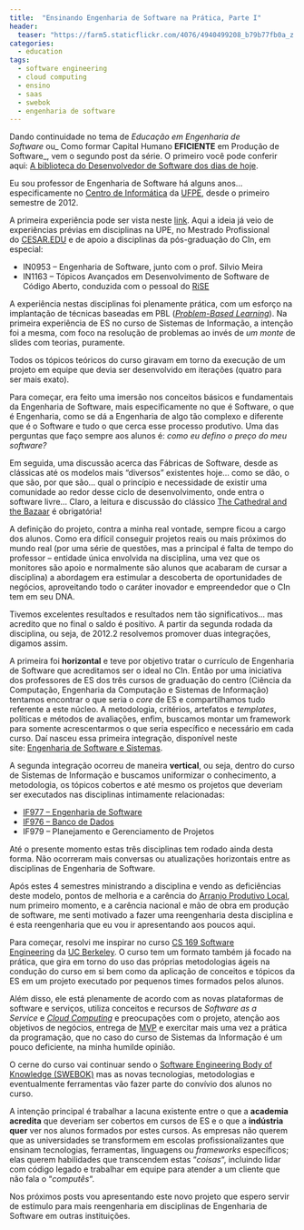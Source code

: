 ```yaml
---
title:  "Ensinando Engenharia de Software na Prática, Parte I"
header:
  teaser: "https://farm5.staticflickr.com/4076/4940499208_b79b77fb0a_z.jpg"
categories: 
  - education
tags:
  - software engineering
  - cloud computing
  - ensino
  - saas
  - swebok
  - engenharia de software
---
```

Dando continuidade no tema de _Educação em Engenharia de Software_ ou_ Como formar Capital Humano **EFICIENTE** em Produção de Software_, vem o segundo post da série. O primeiro você pode conferir aqui: [A biblioteca do Desenvolvedor de Software dos dias de hoje](https://viniciusgarcia.com/2014/02/14/a-biblioteca-do-desenvolvedor-de-software-dos-dias-de-hoje/).

Eu sou professor de Engenharia de Software há alguns anos… especificamente no [Centro de Informática](http://www.cin.ufpe.br/) da [UFPE](http://www.ufpe.br/), desde o primeiro semestre de 2012.

A primeira experiência pode ser vista neste [link](https://viniciusgarcia.com/courses/if977/). Aqui a ideia já veio de experiências prévias em disciplinas na UPE, no Mestrado Profissional do [CESAR.EDU](http://www.cesar.edu.br/newsite/) e de apoio a disciplinas da pós-graduação do CIn, em especial:

- IN0953 – Engenharia de Software, junto com o prof. Silvio Meira
- IN1163 – Tópicos Avançados em Desenvolvimento de Software de Código Aberto, conduzida com o pessoal do [RiSE](https://wordpress.dcc.ufba.br/riselabs/)

A experiência nestas disciplinas foi plenamente prática, com um esforço na implantação de técnicas baseadas em PBL ([_Problem-Based Learning_](http://en.wikipedia.org/wiki/Problem-based_learning)). Na primeira experiência de ES no curso de Sistemas de Informação, a intenção foi a mesma, com foco na resolução de problemas ao invés de _um monte_ de slides com teorias, puramente.

Todos os tópicos teóricos do curso giravam em torno da execução de um projeto em equipe que devia ser desenvolvido em iterações (quatro para ser mais exato).

Para começar, era feito uma imersão nos conceitos básicos e fundamentais da Engenharia de Software, mais especificamente no que é Software, o que é Engenharia, como se dá a Engenharia de algo tão complexo e diferente que é o Software e tudo o que cerca esse processo produtivo. Uma das perguntas que faço sempre aos alunos é: _como eu defino o preço do meu software?_

Em seguida, uma discussão acerca das Fábricas de Software, desde as clássicas até os modelos mais “diversos” existentes hoje… como se dão, o que são, por que são… qual o princípio e necessidade de existir uma comunidade ao redor desse ciclo de desenvolvimento, onde entra o software livre… Claro, a leitura e discussão do clássico [The Cathedral and the Bazaar](http://catb.org/~esr/writings/cathedral-bazaar/cathedral-bazaar/) é obrigatória!

A definição do projeto, contra a minha real vontade, sempre ficou a cargo dos alunos. Como era difícil conseguir projetos reais ou mais próximos do mundo real (por uma série de questões, mas a principal é falta de tempo do professor – entidade única envolvida na disciplina, uma vez que os monitores são apoio e normalmente são alunos que acabaram de cursar a disciplina) a abordagem era estimular a descoberta de oportunidades de negócios, aproveitando todo o caráter inovador e empreendedor que o CIn tem em seu DNA.

Tivemos excelentes resultados e resultados nem tão significativos… mas acredito que no final o saldo é positivo. A partir da segunda rodada da disciplina, ou seja, de 2012.2 resolvemos promover duas integrações, digamos assim.

A primeira foi **horizontal** e teve por objetivo tratar o currículo de Engenharia de Software que acreditamos ser o ideal no CIn. Então por uma iniciativa dos professores de ES dos três cursos de graduação do centro (Ciência da Computação, Engenharia da Computação e Sistemas de Informação) tentamos encontrar o que seria o _core_ de ES e compartilhamos tudo referente a este núcleo. A metodologia, critérios, artefatos e _templates_, políticas e métodos de avaliações, enfim, buscamos montar um framework para somente acrescentarmos o que seria específico e necessário em cada curso. Daí nasceu essa primeira integração, disponível neste site: [Engenharia de Software e Sistemas](https://sites.google.com/a/cin.ufpe.br/if682/).

A segunda integração ocorreu de maneira **vertical**, ou seja, dentro do curso de Sistemas de Informação e buscamos uniformizar o conhecimento, a metodologia, os tópicos cobertos e até mesmo os projetos que deveriam ser executados nas disciplinas intimamente relacionadas:

- [IF977 – Engenharia de Software](http://www.cin.ufpe.br/~if977)
- [IF976 – Banco de Dados](http://www.cin.ufpe.br/~if976)
- IF979 – Planejamento e Gerenciamento de Projetos

Até o presente momento estas três disciplinas tem rodado ainda desta forma. Não ocorreram mais conversas ou atualizações horizontais entre as disciplinas de Engenharia de Software.

Após estes 4 semestres ministrando a disciplina e vendo as deficiências deste modelo, pontos de melhoria e a carência do [Arranjo Produtivo Local](http://www.portodigital.org/), num primeiro momento, e a carência nacional e mão de obra em produção de software, me senti motivado a fazer uma reengenharia desta disciplina e é esta reengenharia que eu vou ir apresentando aos poucos aqui.

Para começar, resolvi me inspirar no curso [CS 169 Software Engineering](https://sites.google.com/site/ucbsaas/) da [UC Berkeley](http://www.berkeley.edu/index.html). O curso tem um formato também já focado na prática, que gira em torno do uso das próprias metodologias ágeis na condução do curso em si bem como da aplicação de conceitos e tópicos da ES em um projeto executado por pequenos times formados pelos alunos.

Além disso, ele está plenamente de acordo com as novas plataformas de software e serviços, utiliza conceitos e recursos de _Software as a Service_ e [_Cloud Computing_](http://www.nist.gov/itl/cloud/) e preocupações com o projeto, atenção aos objetivos de negócios, entrega de [MVP](http://en.wikipedia.org/wiki/Minimum_viable_product) e exercitar mais uma vez a prática da programação, que no caso do curso de Sistemas da Informação é um pouco deficiente, na minha humilde opinião.

O cerne do curso vai continuar sendo o [Software Engineering Body of Knowledge (SWEBOK)](http://www.computer.org/portal/web/swebok) mas as novas tecnologias, metodologias e eventualmente ferramentas vão fazer parte do convívio dos alunos no curso.

A intenção principal é trabalhar a lacuna existente entre o que a **academia acredita** que deveriam ser cobertos em cursos de ES e o que a **indústria quer** ver nos alunos formados por estes cursos. As empresas não querem que as universidades se transformem em escolas profissionalizantes que ensinam tecnologias, ferramentas, linguagens ou _frameworks_ específicos; elas querem habilidades que transcendem estas “_coisas_“, incluindo lidar com código legado e trabalhar em equipe para atender a um cliente que não fala o “_computês_“.

Nos próximos posts vou apresentando este novo projeto que espero servir de estímulo para mais reengenharia em disciplinas de Engenharia de Software em outras instituições.
